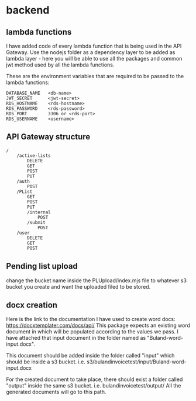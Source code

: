 # backend

## lambda functions

I have added code of every lambda function that is being used in the API Gateway.
Use the nodejs folder as a dependency layer to be added as lambda layer - here you will be able to use all the packages and common jwt method used by all the lambda functions.

These are the environment variables that are required to be passed to the lambda functions:

```
DATABASE_NAME	<db-name>
JWT_SECRET	    <jwt-secret>
RDS_HOSTNAME	<rds-hostname>
RDS_PASSWORD	<rds-password>
RDS_PORT	    3306 or <rds-port>
RDS_USERNAME	<username>
```

## API Gateway structure

```
/
    /active-lists
        DELETE
        GET
        POST
        PUT
    /auth
        POST
    /PList
        GET
        POST
        PUT
        /internal
            POST
        /submit
            POST
    /user
        DELETE
        GET
        POST
```

## Pending list upload

change the bucket name inside the PLUpload/index.mjs file to whatever s3 bucket you create and want the uploaded filed to be stored.

## docx creation

Here is the link to the documentation I have used to create word docs: https://docxtemplater.com/docs/api/
This package expects an existing word document in which will be populated according to the values we pass. I have attached that input document in the folder named as "Buland-word-input.docx".

This document should be added inside the folder called "input" which should be inside a s3 bucket. i.e. s3/bulandinvoicetest/input/Buland-word-input.docx

For the created document to take place, there should exist a folder called "output" inside the same s3 bucket. i.e. bulandinvoicetest/output/
All the generated documents will go to this path.
